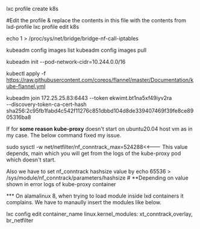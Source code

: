 lxc profile create k8s

#Edit the profile & replace the contents in this file with the contents from lxd-profile
lxc profile edit k8s

echo 1 > /proc/sys/net/bridge/bridge-nf-call-iptables


kubeadm config images list
kubeadm config images pull

kubeadm init --pod-network-cidr=10.244.0.0/16  

kubectl apply -f https://raw.githubusercontent.com/coreos/flannel/master/Documentation/kube-flannel.yml


kubeadm join 172.25.25.83:6443 --token ekwimt.bt1na5xf49iyv2ra \
    --discovery-token-ca-cert-hash sha256:2c95fb1fabd4c542f11276c851dbbd104d8de339407469f39fe8ce8905316ba8
    
If for **some reason kube-proxy** doesn't start on ubuntu20.04 host vm as in my case. The below command fixed my issue.

sudo sysctl -w net/netfilter/nf_conntrack_max=524288<<--- This value depends, main which you will get from the logs of the kube-proxy pod which doesn't start.


Also we have to set nf_conntrack hashsize value by 
echo 65536 > /sys/module/nf_conntrack/parameters/hashsize # **Depending on value shown in error logs of kube-proxy container

*** On alamalinux 8, when trying to load module inside lxd containers it complains. We have to manaully insert the modules like below.

lxc config edit container_name
linux.kernel_modules: xt_conntrack,overlay, br_netfilter
